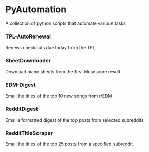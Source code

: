 # PyAutomation

A collection of python scripts that automate various tasks

### TPL-AutoRenewal
Renews checkouts due today from the TPL

### SheetDownloader
Download piano sheets from the first Musescore result

### EDM-Digest
Email the titles of the top 10 new songs from r/EDM

### RedditDigest
Email a formatted digest of the top posts from selected subreddits

### RedditTitleScraper
Email the titles of the top 25 posts from a specified subreddit
